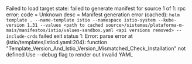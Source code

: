 
Failed to load target state: failed to generate manifest for source 1 of 1: rpc error: code = Unknown desc = Manifest generation error (cached): `helm template . --name-template istio --namespace istio-system --kube-version 1.31 --values <path to cached source>/sistemas/plataforma-m-mais/manifestos/istio/values-sandbox.yaml <api versions removed> --include-crds` failed exit status 1: Error: parse error at (istio/templates/istiod.yaml:204): function "Template_Version_And_Istio_Version_Mismatched_Check_Installation" not defined Use --debug flag to render out invalid YAML
